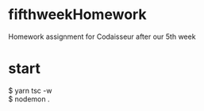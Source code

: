 # fifthweekHomework
Homework assignment for Codaisseur after our 5th week
# start
$ yarn tsc -w <br/>
$ nodemon . 